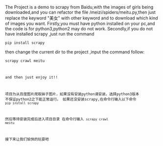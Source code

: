The Project is a demo to scrapy  from Baidu,with the images of girls being downloaded,and you can refactor the file /meizi/spiders/meitu.py,then just replace the keyword "美女" with other keyword and to download which kind of images you want.
Firstly,you must have python installed  on your pc,and the code is for python3,python2 may do not work.
Secondly,if you do not have installed scrapy ,just run the command 

<code>pip install scrapy</code>

then change the current dir to the project ,input the command follow:

<code>scrapy crawl meitu</cdoe>

and then just enjoy it!!



项目为从百度图片爬取妹子图片，如果没有安装python请安装，选择python3版本 不保证python2之下能正常运行。
如果还没安装scrapy,在命令行输入以下命令
<code>pip install scrapy</code>

然后等待安装完成后进入项目目录
在命令行输入
<code>scrapy crawl meitu</code>

接下来让我们愉快的玩耍吧
